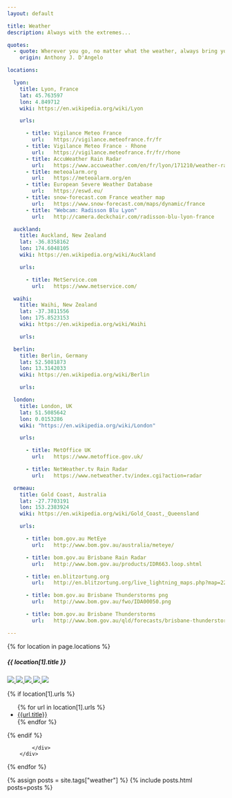 ```yaml
---
layout: default

title: Weather
description: Always with the extremes...

quotes:
  - quote: Wherever you go, no matter what the weather, always bring your own sunshine.
    origin: Anthony J. D'Angelo

locations:

  lyon:
    title: Lyon, France
    lat: 45.763597
    lon: 4.849712
    wiki: https://en.wikipedia.org/wiki/Lyon

    urls:

      - title: Vigilance Meteo France
        url:   https://vigilance.meteofrance.fr/fr
      - title: Vigilance Meteo France - Rhone
        url:   https://vigilance.meteofrance.fr/fr/rhone
      - title: AccuWeather Rain Radar
        url:   https://www.accuweather.com/en/fr/lyon/171210/weather-radar/171210
      - title: meteoalarm.org
        url:   https://meteoalarm.org/en
      - title: European Severe Weather Database
        url:   https://eswd.eu/
      - title: snow-forecast.com France weather map
        url:   https://www.snow-forecast.com/maps/dynamic/france
      - title: "Webcam: Radisson Blu Lyon"
        url:   http://camera.deckchair.com/radisson-blu-lyon-france

  auckland:
    title: Auckland, New Zealand
    lat: -36.8358162
    lon: 174.6048105
    wiki: https://en.wikipedia.org/wiki/Auckland

    urls:

      - title: MetService.com
        url:   https://www.metservice.com/

  waihi:
    title: Waihi, New Zealand
    lat: -37.3811556
    lon: 175.8523153
    wiki: https://en.wikipedia.org/wiki/Waihi

    urls:

  berlin:
    title: Berlin, Germany
    lat: 52.5081873
    lon: 13.3142033
    wiki: https://en.wikipedia.org/wiki/Berlin

    urls:

  london:
    title: London, UK
    lat: 51.5085642
    lon: 0.0153286
    wiki: "https://en.wikipedia.org/wiki/London"

    urls:

      - title: MetOffice UK
        url:   https://www.metoffice.gov.uk/

      - title: NetWeather.tv Rain Radar
        url:   https://www.netweather.tv/index.cgi?action=radar

  ormeau:
    title: Gold Coast, Australia
    lat: -27.7703191
    lon: 153.2383924
    wiki: https://en.wikipedia.org/wiki/Gold_Coast,_Queensland

    urls:

      - title: bom.gov.au MetEye
        url:   http://www.bom.gov.au/australia/meteye/

      - title: bom.gov.au Brisbane Rain Radar
        url:   http://www.bom.gov.au/products/IDR663.loop.shtml

      - title: en.blitzortung.org
        url:   http://en.blitzortung.org/live_lightning_maps.php?map=22

      - title: bom.gov.au Brisbane Thunderstorms png
        url:   http://www.bom.gov.au/fwo/IDA00050.png

      - title: bom.gov.au Brisbane Thunderstorms
        url:   http://www.bom.gov.au/qld/forecasts/brisbane-thunderstorms.shtml

---
```


<div class="row">
{% for location in page.locations %}
    <div class="col-md-4 col-sm-6">
        <div class="card border-0">
            <div class="card-body">
                <h5 class="card-title">{{ location[1].title }}</h5>

<a class="card-link" title="earth.nullschool.net" href="https://earth.nullschool.net/#current/wind/surface/level/orthographic={{location[1].lon}},{{location[1].lat}}/loc={{location[1].lon}},{{location[1].lat}}">
<img src="https://earth.nullschool.net/favicon.ico?v2" />
</a>

<a class="card-link" title="lightningmaps.org" href="https://www.lightningmaps.org/?lang=en#m=oss;t=3;s=0;o=0;b=;ts=0;y={{location[1].lat}};x={{location[1].lon}};z=7;">
<img src="https://www.lightningmaps.org/Images/favicon.ico" />
</a>

<a class="card-link" title="google.com/maps" href="https://www.google.com/maps/search/?api=1&query={{location[1].lat}},{{location[1].lon}}">
<img src="https://www.google.com/images/branding/product/ico/maps15_bnuw3a_32dp.ico" />
</a>

<a class="card-link" title="google.com/maps" href="https://geohack.toolforge.org/geohack.php?params={{location[1].lat}}_N_{{location[1].lon}}_E_">
<img src="https://upload.wikimedia.org/wikipedia/commons/thumb/2/27/FP_Satellite_icon.svg/32px-FP_Satellite_icon.svg.png" />
</a>

<a class="card-link" title="wikipedia.org" href="{{location[1].wiki}}">
<img src="https://en.wikipedia.org/static/favicon/wikipedia.ico" />
</a>

{% if location[1].urls %}
<ul class="list-group list-group-flush">
{% for url in location[1].urls %}
<li class="list-group-item"><a class="card-link" href="{{url.url}}">{{url.title}}</a></li>
{% endfor %}
</ul>
{% endif %}

            </div>
        </div>
  </div>
{% endfor %}
</div>

{% assign posts = site.tags["weather"] %}
{% include posts.html posts=posts %}
